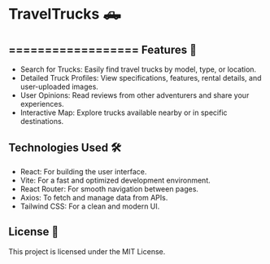 # TravelTrucks 🛻

==================
Features 🌟
-------------------
- Search for Trucks: Easily find travel trucks by model, type, or location.
- Detailed Truck Profiles: View specifications, features, rental details, and user-uploaded images.
- User Opinions: Read reviews from other adventurers and share your experiences.
- Interactive Map: Explore trucks available nearby or in specific destinations.

Technologies Used 🛠️
-------------------
* React: For building the user interface.
* Vite: For a fast and optimized development environment.
* React Router: For smooth navigation between pages.
* Axios: To fetch and manage data from APIs.
* Tailwind CSS: For a clean and modern UI.

License 📄
-------------------
This project is licensed under the MIT License.
